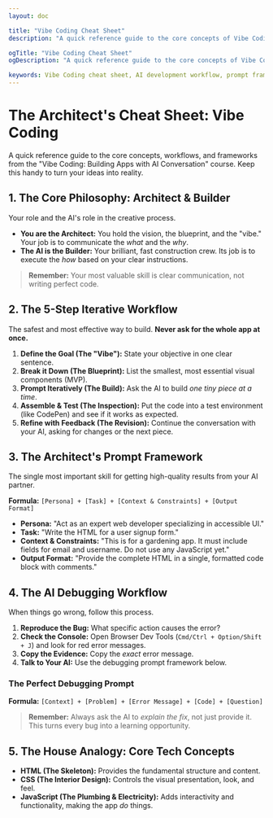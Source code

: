 ```yaml
---
layout: doc

title: "Vibe Coding Cheat Sheet"
description: "A quick reference guide to the core concepts of Vibe Coding. Master the workflow, prompt framework, debugging techniques, and safety best practices to build apps with AI."

ogTitle: "Vibe Coding Cheat Sheet"
ogDescription: "A quick reference guide to the core concepts of Vibe Coding. Master the workflow, prompt framework, debugging techniques, and safety best practices to build apps with AI."

keywords: Vibe Coding cheat sheet, AI development workflow, prompt framework, AI debugging, AI coding tools, iterative process, software development for beginners
---
```


# The Architect's Cheat Sheet: Vibe Coding

A quick reference guide to the core concepts, workflows, and frameworks from the "Vibe Coding: Building Apps with AI Conversation" course. Keep this handy to turn your ideas into reality.

## 1. The Core Philosophy: Architect & Builder

Your role and the AI's role in the creative process.

*   **You are the Architect:** You hold the vision, the blueprint, and the "vibe." Your job is to communicate the *what* and the *why*.
*   **The AI is the Builder:** Your brilliant, fast construction crew. Its job is to execute the *how* based on your clear instructions.

> **Remember:** Your most valuable skill is clear communication, not writing perfect code.

## 2. The 5-Step Iterative Workflow

The safest and most effective way to build. **Never ask for the whole app at once.**

1.  **Define the Goal (The "Vibe"):** State your objective in one clear sentence.
2.  **Break it Down (The Blueprint):** List the smallest, most essential visual components (MVP).
3.  **Prompt Iteratively (The Build):** Ask the AI to build *one tiny piece at a time*.
4.  **Assemble & Test (The Inspection):** Put the code into a test environment (like CodePen) and see if it works as expected.
5.  **Refine with Feedback (The Revision):** Continue the conversation with your AI, asking for changes or the next piece.

## 3. The Architect's Prompt Framework

The single most important skill for getting high-quality results from your AI partner.

**Formula:** `[Persona] + [Task] + [Context & Constraints] + [Output Format]`

*   **Persona:** "Act as an expert web developer specializing in accessible UI."
*   **Task:** "Write the HTML for a user signup form."
*   **Context & Constraints:** "This is for a gardening app. It must include fields for email and username. Do not use any JavaScript yet."
*   **Output Format:** "Provide the complete HTML in a single, formatted code block with comments."

## 4. The AI Debugging Workflow

When things go wrong, follow this process.

1.  **Reproduce the Bug:** What specific action causes the error?
2.  **Check the Console:** Open Browser Dev Tools (`Cmd/Ctrl + Option/Shift + J`) and look for red error messages.
3.  **Copy the Evidence:** Copy the *exact* error message.
4.  **Talk to Your AI:** Use the debugging prompt framework below.

### The Perfect Debugging Prompt

**Formula:** `[Context] + [Problem] + [Error Message] + [Code] + [Question]`

> **Remember:** Always ask the AI to *explain the fix*, not just provide it. This turns every bug into a learning opportunity.

## 5. The House Analogy: Core Tech Concepts

*   **HTML (The Skeleton):** Provides the fundamental structure and content.
*   **CSS (The Interior Design):** Controls the visual presentation, look, and feel.
*   **JavaScript (The Plumbing & Electricity):** Adds interactivity and functionality, making the app *do* things.